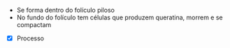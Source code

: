  * Se forma dentro do folículo piloso
 * No fundo do folículo tem células que produzem queratina, morrem e se compactam
 - [x] Processo 
